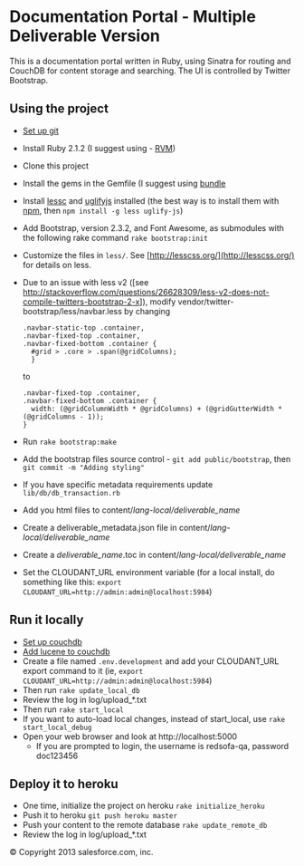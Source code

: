 # Documentation Portal - Multiple Deliverable Version 

This is a documentation portal written in Ruby, using Sinatra for routing and CouchDB for content storage and searching.  The UI is controlled by Twitter Bootstrap. 

## Using the project 

* [Set up git](https://help.github.com/articles/set-up-git#platform-all)
* Install Ruby 2.1.2 (I suggest using - [RVM](https://rvm.io/rvm/install/))
* Clone this project
* Install the gems in the Gemfile (I suggest using [bundle](http://gembundler.com/bundle_install.html)
* Install [lessc](http://lesscss.org/) and [uglifyjs](https://github.com/mishoo/UglifyJS) installed (the best way is to install them with [npm](https://npmjs.org/), then `npm install -g less uglify-js`)
* Add Bootstrap,  version 2.3.2, and Font Awesome, as submodules with the following rake command `rake bootstrap:init`
* Customize the files in `less/`.  See [http://lesscss.org/](http://lesscss.org/) for details on less.
* Due to an issue with less v2
  ([see http://stackoverflow.com/questions/26628309/less-v2-does-not-compile-twitters-bootstrap-2-x]),
  modify vendor/twitter-bootstrap/less/navbar.less by changing
  ```
  .navbar-static-top .container,
  .navbar-fixed-top .container,
  .navbar-fixed-bottom .container {
    #grid > .core > .span(@gridColumns);
    }
  ```
  to
  ```
  .navbar-fixed-top .container,
  .navbar-fixed-bottom .container {
    width: (@gridColumnWidth * @gridColumns) + (@gridGutterWidth * (@gridColumns - 1));
  }
  ```

* Run `rake bootstrap:make`
* Add the bootstrap files source control - `git add public/bootstrap`,
  then `git commit -m "Adding styling"`
* If you have specific metadata requirements update `lib/db/db_transaction.rb`
* Add you html files to content/*lang-local/deliverable_name*
* Create a deliverable_metadata.json file in content/*lang-local/deliverable_name*
* Create a *deliverable_name*.toc in content/*lang-local/deliverable_name*
* Set the CLOUDANT_URL environment variable (for a local install, do something like this: `export CLOUDANT_URL=http://admin:admin@localhost:5984`)


## Run it locally
* [Set up couchdb](http://wiki.apache.org/couchdb/Installation)
* [Add lucene to couchdb](https://github.com/rnewson/couchdb-lucene)
* Create a file named `.env.development` and add your CLOUDANT_URL export command to it (ie, `export CLOUDANT_URL=http://admin:admin@localhost:5984`)
* Then run
        `rake update_local_db`
* Review the log in log/upload_*.txt
* Then run
        `rake start_local`
* If you want to auto-load local changes, instead of start_local, use
        `rake start_local_debug`
* Open your web browser and look at http://localhost:5000
    * If you are prompted to login, the username is redsofa-qa, password doc123456

## Deploy it to heroku
* One time, initialize the project on heroku
        `rake initialize_heroku`
* Push it to heroku
        `git push heroku master`
* Push your content to the remote database
        `rake update_remote_db`
* Review the log in log/upload_*.txt

© Copyright 2013 salesforce.com, inc.
